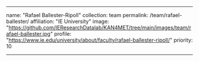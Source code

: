 ---

name: "Rafael Ballester-Ripoll"
collection: team
permalink: /team/rafael-ballester/
affiliation: "IE University"
image: "https://github.com/IEResearchDatalab/KAN4MET/tree/main/images/team/rafael-ballester.jpg"
profile: "https://www.ie.edu/university/about/faculty/rafael-ballester-ripoll/"
priority: 10

---